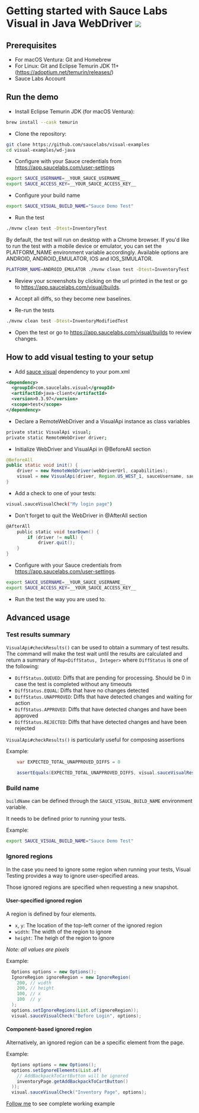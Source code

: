 # Getting started with Sauce Labs Visual in Java WebDriver [![](https://badgen.net/badge/Run%20this%20/README/5B3ADF?icon=https://runme.dev/img/logo.svg)](https://runme.dev/api/runme?repository=git%40github.com%3Asaucelabs%2Fvisual-examples.git)

## Prerequisites

- For macOS Ventura: Git and Homebrew
- For Linux: Git and Eclipse Temurin JDK 11+ (https://adoptium.net/temurin/releases/)
- Sauce Labs Account

## Run the demo

- Install Eclipse Temurin JDK (for macOS Ventura):

```sh { name=java }
brew install --cask temurin
```

- Clone the repository:

```sh { name=clone }
git clone https://github.com/saucelabs/visual-examples
cd visual-examples/wd-java
```

- Configure with your Sauce credentials from https://app.saucelabs.com/user-settings

```sh { name=set-credentials }
export SAUCE_USERNAME=__YOUR_SAUCE_USERNAME__
export SAUCE_ACCESS_KEY=__YOUR_SAUCE_ACCESS_KEY__
```

- Configure your build name

```sh { name=set-credentials }
export SAUCE_VISUAL_BUILD_NAME="Sauce Demo Test"
```

- Run the test

```sh { name=mvn-run-test }
./mvnw clean test -Dtest=InventoryTest
```

By default, the test will run on desktop with a Chrome browser. 
If you'd like to run the test with a mobile device or emulator, 
you can set the PLATFORM_NAME environment variable accordingly.
Available options are ANDROID, ANDROID_EMULATOR, IOS and IOS_SIMULATOR.

```sh { name=mvn-run-test-android-emulator }
PLATFORM_NAME=ANDROID_EMULATOR ./mvnw clean test -Dtest=InventoryTest
```

- Review your screenshots by clicking on the url printed in the test or go to https://app.saucelabs.com/visual/builds.

- Accept all diffs, so they become new baselines.

- Re-run the tests

```sh { name=mvn-run-test-modified }
./mvnw clean test -Dtest=InventoryModifiedTest
```

- Open the test or go to https://app.saucelabs.com/visual/builds to review changes.

## How to add visual testing to your setup

- Add [sauce visual](https://central.sonatype.com/artifact/com.saucelabs.visual/java-client) dependency
to your pom.xml

```xml
<dependency>
  <groupId>com.saucelabs.visual</groupId>
  <artifactId>java-client</artifactId>
  <version>0.3.97</version>
  <scope>test</scope>
</dependency>
```

- Declare a RemoteWebDriver and a VisualApi instance as class variables

```sh
private static VisualApi visual;
private static RemoteWebDriver driver;
```

- Initialize WebDriver and VisualApi in @BeforeAll section

```java
@BeforeAll
public static void init() {
    driver = new RemoteWebDriver(webDriverUrl, capabilities);
    visual = new VisualApi(driver, Region.US_WEST_1, sauceUsername, sauceAccessKey);
}
```

- Add a check to one of your tests:

```sh
visual.sauceVisualCheck("My login page")
```

- Don't forget to quit the WebDriver in @AfterAll section

```groovy
@AfterAll
    public static void tearDown() {
        if (driver != null) {
            driver.quit();
    }
}
```

- Configure with your Sauce credentials from https://app.saucelabs.com/user-settings.

```sh
export SAUCE_USERNAME=__YOUR_SAUCE_USERNAME__
export SAUCE_ACCESS_KEY=__YOUR_SAUCE_ACCESS_KEY__
```

- Run the test the way you are used to.

## Advanced usage

### Test results summary

`VisualApi#checkResults()` can be used to obtain a summary of test results. The command will make the test wait until the results are calculated and return a summary of `Map<DiffStatus, Integer>` where `DiffStatus` is one of the following:
- `DiffStatus.QUEUED`: Diffs that are pending for processing. Should be 0 in case the test is completed without any timeouts
- `DiffStatus.EQUAL`: Diffs that have no changes detected
- `DiffStatus.UNAPPROVED`: Diffs that have detected changes and waiting for action
- `DiffStatus.APPROVED`: Diffs that have detected changes and have been approved
- `DiffStatus.REJECTED`: Diffs that have detected changes and have been rejected  

`VisualApi#checkResults()` is particularly useful for composing assertions

Example:
```java
    var EXPECTED_TOTAL_UNAPPROVED_DIFFS = 0

    assertEquals(EXPECTED_TOTAL_UNAPPROVED_DIFFS, visual.sauceVisualResults().get(DiffStatus.UNAPPROVED));
```

### Build name

`buildName` can be defined through the `SAUCE_VISUAL_BUILD_NAME` environment variable.

It needs to be defined prior to running your tests.

Example:

```sh
export SAUCE_VISUAL_BUILD_NAME="Sauce Demo Test"
```

### Ignored regions

In the case you need to ignore some region when running your tests, Visual Testing provides a way to ignore user-specified areas.

Those ignored regions are specified when requesting a new snapshot.

#### User-specified ignored region

A region is defined by four elements.

- `x`, `y`: The location of the top-left corner of the ignored region
- `width`: The width of the region to ignore
- `height`: The heigh of the region to ignore

*Note: all values are pixels*

Example:

```java
  Options options = new Options();
  IgnoreRegion ignoreRegion = new IgnoreRegion(
    200, // width
    200, // height
    100, // x
    100  // y
  );
  options.setIgnoreRegions(List.of(ignoreRegion));
  visual.sauceVisualCheck("Before Login", options);
```

#### Component-based ignored region

Alternatively, an ignored region can be a specific element from the page.

Example:

```java
  Options options = new Options();
  options.setIgnoreElements(List.of(
    // AddBackpackToCartButton will be ignored
    inventoryPage.getAddBackpackToCartButton()
  ));
  visual.sauceVisualCheck("Inventory Page", options);
```

[Follow me](/wd-java/src/test/java/com/example/InventoryIgnoreRegionsTest.java#L38-L50) to see complete working example